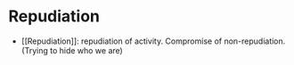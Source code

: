 # Repudiation

- [[Repudiation]]: repudiation of activity. Compromise of non-repudiation. (Trying to hide who we are)
